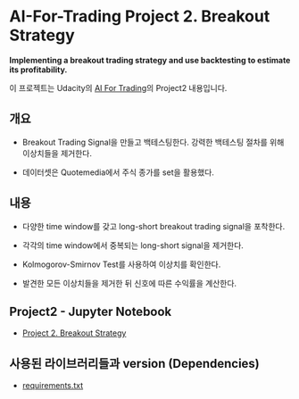 # AI-For-Trading Project 2. Breakout Strategy

**Implementing a breakout trading strategy and use backtesting to estimate its profitability.**

이 프로젝트는 Udacity의 [AI For Trading](https://www.udacity.com/course/ai-for-trading--nd880)의 Project2 내용입니다.

## 개요
* Breakout Trading Signal을 만들고 백테스팅한다. 강력한 백테스팅 절차를 위해 이상치들을 제거한다.

* 데이터셋은 Quotemedia에서 주식 종가를 set을 활용했다.

## 내용
* 다양한 time window를 갖고 long-short breakout trading signal을 포착한다.

* 각각의 time window에서 중복되는 long-short signal을 제거한다.

* Kolmogorov-Smirnov Test를 사용하여 이상치를 확인한다.

* 발견한 모든 이상치들을 제거한 뒤 신호에 따른 수익률을 계산한다.

## Project2 - Jupyter Notebook
* [Project 2. Breakout Strategy](https://nbviewer.jupyter.org/gist/Hwanyy/2728a94a0ca067b3ae92004d71af3363)

## 사용된 라이브러리들과 version (Dependencies)
* [requirements.txt](https://github.com/Hwanyy/Ai-for-Trading-project-2-breakout-strategy/blob/main/requirements.txt)

